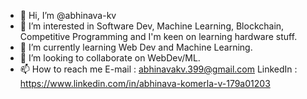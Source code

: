 - 👋 Hi, I’m @abhinava-kv
- 👀 I’m interested in Software Dev, Machine Learning, Blockchain, Competitive Programming and I'm keen on learning hardware stuff.
- 🌱 I’m currently learning Web Dev and Machine Learning.
- 💞️ I’m looking to collaborate on WebDev/ML.
- 📫 How to reach me E-mail : abhinavakv.399@gmail.com LinkedIn : https://www.linkedin.com/in/abhinava-komerla-v-179a01203

<!---
abhinava-kv/abhinava-kv is a ✨ special ✨ repository because its `README.md` (this file) appears on your GitHub profile.
You can click the Preview link to take a look at your changes.
--->
